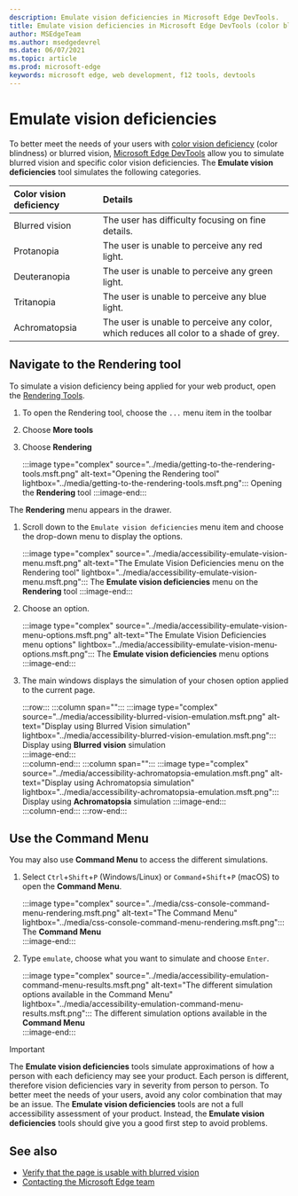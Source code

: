 ```yaml
---
description: Emulate vision deficiencies in Microsoft Edge DevTools.
title: Emulate vision deficiencies in Microsoft Edge DevTools (color blindness)
author: MSEdgeTeam
ms.author: msedgedevrel
ms.date: 06/07/2021
ms.topic: article
ms.prod: microsoft-edge
keywords: microsoft edge, web development, f12 tools, devtools
---
```

# Emulate vision deficiencies  

To better meet the needs of your users with [color vision deficiency][ColorblindawarenessMain] \(color blindness\) or blurred vision, [Microsoft Edge DevTools][DevtoolsIndex] allow you to simulate blurred vision and specific color vision deficiencies.  The **Emulate vision deficiencies** tool simulates the following categories.  

| Color vision deficiency | Details |  
|:--- |:--- |  
| Blurred vision | The user has difficulty focusing on fine details. |  
| Protanopia | The user is unable to perceive any red light. |  
| Deuteranopia | The user is unable to perceive any green light. |  
| Tritanopia | The user is unable to perceive any blue light. |  
| Achromatopsia | The user is unable to perceive any color, which reduces all color to a shade of grey. |  


## Navigate to the Rendering tool

To simulate a vision deficiency being applied for your web product, open the [Rendering Tools][DevtoolsRenderingToolsIndex].  

1.  To open the Rendering tool, choose the `...` menu item in the toolbar  
1.  Choose **More tools**  
1.  Choose **Rendering**  
    
    :::image type="complex" source="../media/getting-to-the-rendering-tools.msft.png" alt-text="Opening the Rendering tool" lightbox="../media/getting-to-the-rendering-tools.msft.png":::
       Opening the **Rendering** tool
    :::image-end:::  
    
The **Rendering** menu appears in the drawer.  

1.  Scroll down to the `Emulate vision deficiencies` menu item and choose the drop-down menu to display the options.  
    
    :::image type="complex" source="../media/accessibility-emulate-vision-menu.msft.png" alt-text="The Emulate Vision Deficiencies menu on the Rendering tool" lightbox="../media/accessibility-emulate-vision-menu.msft.png":::
       The **Emulate vision deficiencies** menu on the **Rendering** tool
    :::image-end:::  
    
1.  Choose an option.  
    
    :::image type="complex" source="../media/accessibility-emulate-vision-menu-options.msft.png" alt-text="The Emulate Vision Deficiencies menu options" lightbox="../media/accessibility-emulate-vision-menu-options.msft.png":::
       The **Emulate vision deficiencies** menu options  
    :::image-end:::  
    
1.  The main windows displays the simulation of your chosen option applied to the current page.  
    
    :::row:::
       :::column span="":::
          :::image type="complex" source="../media/accessibility-blurred-vision-emulation.msft.png" alt-text="Display using Blurred Vision simulation" lightbox="../media/accessibility-blurred-vision-emulation.msft.png":::
             Display using **Blurred vision** simulation  
          :::image-end:::  
       :::column-end:::
       :::column span="":::
          :::image type="complex" source="../media/accessibility-achromatopsia-emulation.msft.png" alt-text="Display using Achromatopsia simulation" lightbox="../media/accessibility-achromatopsia-emulation.msft.png":::
             Display using **Achromatopsia** simulation 
          :::image-end:::  
       :::column-end:::
    :::row-end:::
    

## Use the Command Menu  

You may also use **Command Menu** to access the different simulations.  

1.  Select `Ctrl`+`Shift`+`P` \(Windows/Linux\) or `Command`+`Shift`+`P` \(macOS\) to open the **Command Menu**.  
    
    :::image type="complex" source="../media/css-console-command-menu-rendering.msft.png" alt-text="The Command Menu" lightbox="../media/css-console-command-menu-rendering.msft.png":::
       The **Command Menu**  
    :::image-end:::  
    
1.  Type `emulate`, choose what you want to simulate and choose `Enter`.  
    
    :::image type="complex" source="../media/accessibility-emulation-command-menu-results.msft.png" alt-text="The different simulation options available in the Command Menu" lightbox="../media/accessibility-emulation-command-menu-results.msft.png":::
       The different simulation options available in the **Command Menu**  
    :::image-end:::  
    
> [!IMPORTANT]
> The **Emulate vision deficiencies** tools simulate approximations of how a person with each deficiency may see your product.  Each person is different, therefore vision deficiencies vary in severity from person to person.  To better meet the needs of your users, avoid any color combination that may be an issue.  The **Emulate vision deficiencies** tools are not a full accessibility assessment of your product.  Instead, the **Emulate vision deficiencies** tools should  give you a good first step to avoid problems.  


<!-- ====================================================================== -->
## See also

*  [Verify that the page is usable with blurred vision](test-blurred-vision.md)
*  [Contacting the Microsoft Edge team][Contact]


<!-- ====================================================================== -->
<!-- links -->
[Contact]: ../contact.md "Contacting the Microsoft Edge team | Microsoft Edge Developer documentation"
[DevToolsIndex]: ../index.md "Microsoft Edge (Chromium) Developer Tools | Microsoft Docs"  
[DevtoolsRenderingToolsIndex]: ../rendering-tools/index.md "Analyze runtime performance | Microsoft Docs"  

[ColorblindawarenessMain]: https://www.colourblindawareness.org "The Colour Blind Awareness organisation"  

[AmfcbMain]: https://www.amfcb.org "The American Foundation for the Color Blind (AFCB)"  
